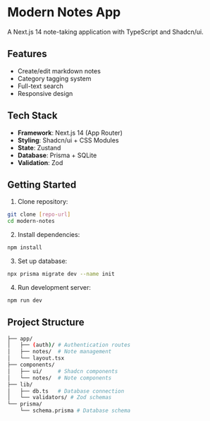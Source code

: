# Modern Notes App

A Next.js 14 note-taking application with TypeScript and Shadcn/ui.

## Features

- Create/edit markdown notes
- Category tagging system
- Full-text search
- Responsive design

## Tech Stack

- **Framework**: Next.js 14 (App Router)
- **Styling**: Shadcn/ui + CSS Modules
- **State**: Zustand
- **Database**: Prisma + SQLite
- **Validation**: Zod

## Getting Started

1. Clone repository:

```bash
git clone [repo-url]
cd modern-notes
```

2. Install dependencies:

```bash
npm install
```

3. Set up database:

```bash
npx prisma migrate dev --name init
```

4. Run development server:

```bash
npm run dev
```

## Project Structure

```bash
├── app/
│   ├── (auth)/ # Authentication routes
│   ├── notes/  # Note management
│   └── layout.tsx
├── components/
│   ├── ui/     # Shadcn components
│   └── notes/  # Note components
├── lib/
│   ├── db.ts   # Database connection
│   └── validators/ # Zod schemas
└── prisma/
    └── schema.prisma # Database schema
```

